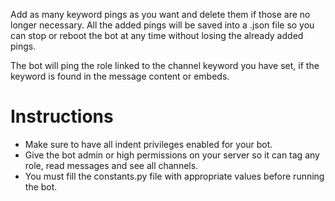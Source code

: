 Add as many keyword pings as you want and delete them if those are no longer necessary. All the added pings will be saved into a .json file so you can stop or reboot the bot at any time without losing the already added pings.

The bot will ping the role linked to the channel keyword you have set, if the keyword is found in the message content or embeds.

# Instructions
- Make sure to have all indent privileges enabled for your bot.
- Give the bot admin or high permissions on your server so it can tag any role, read messages and see all channels.
- You must fill the constants.py file with appropriate values before running the bot.
